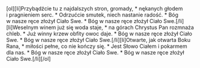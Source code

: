 [ol][li]Przybądźcie tu z najdalszych stron, gromady, * nękanych głodem i pragnieniem serc. * Odrzućcie smutek, niech nastanie radość. * Bóg w nasze ręce złożył Ciało Swe. * Bóg w nasze ręce złożył Ciało Swe.[/li][li]Weselnym winem już się woda staje, * na górach Chrystus Pan rozmnaża chleb. * Już winny krzew obfity owoc daje. * Bóg w nasze ręce złożył Ciało Swe. * Bóg w nasze ręce złożył Ciało Swe.[/li][li]Otwarte, jak otwarta Boku Rana, * miłości pełne, co nie kończy się. * Jest Słowo Ciałem i pokarmem dla nas. * Bóg w nasze ręce złożył Ciało Swe. * Bóg w nasze ręce złożył Ciało Swe.[/li][/ol]